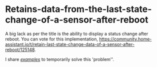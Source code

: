 # Retains-data-from-the-last-state-change-of-a-sensor-after-reboot

A big lack as per the title is the ability to display a status change after reboot.
You can vote for this implementation, https://community.home-assistant.io/t/retain-last-state-change-data-of-a-sensor-after-reboot/125148.

I share <i>[examples](https://github.com/marco-hacs/Retains-data-from-the-last-state-change-of-a-sensor-after-reboot/blob/main/save_last_changed.yaml)</i> to temporarily solve this 'problem''. 


